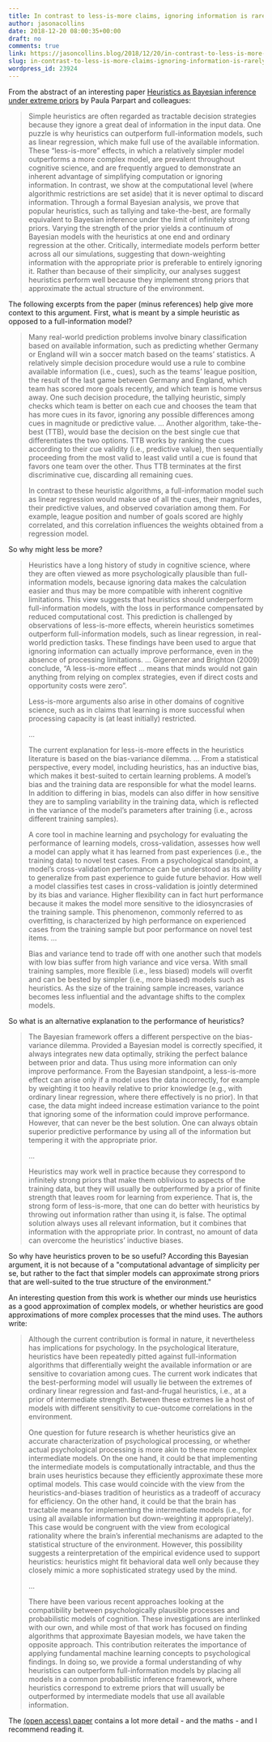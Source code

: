 ```yaml
---
title: In contrast to less-is-more claims, ignoring information is rarely, if ever optimal
author: jasonacollins
date: 2018-12-20 08:00:35+00:00
draft: no
comments: true
link: https://jasoncollins.blog/2018/12/20/in-contrast-to-less-is-more-claims-ignoring-information-is-rarely-if-ever-optimal/
slug: in-contrast-to-less-is-more-claims-ignoring-information-is-rarely-if-ever-optimal
wordpress_id: 23924
---
```


From the abstract of an interesting paper [Heuristics as Bayesian inference under extreme priors](https://doi.org/10.1016/j.cogpsych.2017.11.006) by Paula Parpart and colleagues:

>Simple heuristics are often regarded as tractable decision strategies because they ignore a great deal of information in the input data. One puzzle is why heuristics can outperform full-information models, such as linear regression, which make full use of the available information. These “less-is-more” effects, in which a relatively simpler model outperforms a more complex model, are prevalent throughout cognitive science, and are frequently argued to demonstrate an inherent advantage of simplifying computation or ignoring information. In contrast, we show at the computational level (where algorithmic restrictions are set aside) that it is never optimal to discard information. Through a formal Bayesian analysis, we prove that popular heuristics, such as tallying and take-the-best, are formally equivalent to Bayesian inference under the limit of infinitely strong priors. Varying the strength of the prior yields a continuum of Bayesian models with the heuristics at one end and ordinary regression at the other. Critically, intermediate models perform better across all our simulations, suggesting that down-weighting information with the appropriate prior is preferable to entirely ignoring it. Rather than because of their simplicity, our analyses suggest heuristics perform well because they implement strong priors that approximate the actual structure of the environment.

The following excerpts from the paper (minus references) help give more context to this argument. First, what is meant by a simple heuristic as opposed to a full-information model?

>Many real-world prediction problems involve binary classification based on available information, such as predicting whether Germany or England will win a soccer match based on the teams’ statistics. A relatively simple decision procedure would use a rule to combine available information (i.e., cues), such as the teams’ league position, the result of the last game between Germany and England, which team has scored more goals recently, and which team is home versus away. One such decision procedure, the tallying heuristic, simply checks which team is better on each cue and chooses the team that has more cues in its favor, ignoring any possible differences among cues in magnitude or predictive value. ... Another algorithm, take-the-best (TTB), would base the decision on the best single cue that differentiates the two options. TTB works by ranking the cues according to their cue validity (i.e., predictive value), then sequentially proceeding from the most valid to least valid until a cue is found that favors one team over the other. Thus TTB terminates at the first discriminative cue, discarding all remaining cues.
>
>In contrast to these heuristic algorithms, a full-information model such as linear regression would make use of all the cues, their magnitudes, their predictive values, and observed covariation among them. For example, league position and number of goals scored are highly correlated, and this correlation influences the weights obtained from a regression model.

So why might less be more?

>Heuristics have a long history of study in cognitive science, where they are often viewed as more psychologically plausible than full-information models, because ignoring data makes the calculation easier and thus may be more compatible with inherent cognitive limitations. This view suggests that heuristics should underperform full-information models, with the loss in performance compensated by reduced computational cost. This prediction is challenged by observations of less-is-more effects, wherein heuristics sometimes outperform full-information models, such as linear regression, in real-world prediction tasks. These findings have been used to argue that ignoring information can actually improve performance, even in the absence of processing limitations. ... Gigerenzer and Brighton (2009) conclude, “A less-is-more effect ... means that minds would not gain anything from relying on complex strategies, even if direct costs and opportunity costs were zero”.
>
>Less-is-more arguments also arise in other domains of cognitive science, such as in claims that learning is more successful when processing capacity is (at least initially) restricted.
>
>...
>
>The current explanation for less-is-more effects in the heuristics literature is based on the bias-variance dilemma. ... From a statistical perspective, every model, including heuristics, has an inductive bias, which makes it best-suited to certain learning problems. A model’s bias and the training data are responsible for what the model learns. In addition to differing in bias, models can also differ in how sensitive they are to sampling variability in the training data, which is reflected in the variance of the model’s parameters after training (i.e., across different training samples).
>
>A core tool in machine learning and psychology for evaluating the performance of learning models, cross-validation, assesses how well a model can apply what it has learned from past experiences (i.e., the training data) to novel test cases. From a psychological standpoint, a model’s cross-validation performance can be understood as its ability to generalize from past experience to guide future behavior. How well a model classifies test cases in cross-validation is jointly determined by its bias and variance. Higher flexibility can in fact hurt performance because it makes the model more sensitive to the idiosyncrasies of the training sample. This phenomenon, commonly referred to as overfitting, is characterized by high performance on experienced cases from the training sample but poor performance on novel test items. ...
>
>Bias and variance tend to trade off with one another such that models with low bias suffer from high variance and vice versa. With small training samples, more flexible (i.e., less biased) models will overfit and can be bested by simpler (i.e., more biased) models such as heuristics. As the size of the training sample increases, variance becomes less influential and the advantage shifts to the complex models.

So what is an alternative explanation to the performance of heuristics?

>The Bayesian framework offers a different perspective on the bias-variance dilemma. Provided a Bayesian model is correctly specified, it always integrates new data optimally, striking the perfect balance between prior and data. Thus using more information can only improve performance. From the Bayesian standpoint, a less-is-more effect can arise only if a model uses the data incorrectly, for example by weighting it too heavily relative to prior knowledge (e.g., with ordinary linear regression, where there effectively is no prior). In that case, the data might indeed increase estimation variance to the point that ignoring some of the information could improve performance. However, that can never be the best solution. One can always obtain superior predictive performance by using all of the information but tempering it with the appropriate prior.
>
>...
>
>Heuristics may work well in practice because they correspond to infinitely strong priors that make them oblivious to aspects of the training data, but they will usually be outperformed by a prior of finite strength that leaves room for learning from experience. That is, the strong form of less-is-more, that one can do better with heuristics by throwing out information rather than using it, is false. The optimal solution always uses all relevant information, but it combines that information with the appropriate prior. In contrast, no amount of data can overcome the heuristics’ inductive biases.

So why have heuristics proven to be so useful? According this Bayesian argument, it is not because of a "computational advantage of simplicity per se, but rather to the fact that simpler models can approximate strong priors that are well-suited to the true structure of the environment."

An interesting question from this work is whether our minds use heuristics as a good approximation of complex models, or whether heuristics are good approximations of more complex processes that the mind uses. The authors write:

>Although the current contribution is formal in nature, it nevertheless has implications for psychology. In the psychological literature, heuristics have been repeatedly pitted against full-information algorithms that differentially weight the available information or are sensitive to covariation among cues. The current work indicates that the best-performing model will usually lie between the extremes of ordinary linear regression and fast-and-frugal heuristics, i.e., at a prior of intermediate strength. Between these extremes lie a host of models with different sensitivity to cue-outcome correlations in the environment.
>
>One question for future research is whether heuristics give an accurate characterization of psychological processing, or whether actual psychological processing is more akin to these more complex intermediate models. On the one hand, it could be that implementing the intermediate models is computationally intractable, and thus the brain uses heuristics because they efficiently approximate these more optimal models. This case would coincide with the view from the heuristics-and-biases tradition of heuristics as a tradeoff of accuracy for efficiency. On the other hand, it could be that the brain has tractable means for implementing the intermediate models (i.e., for using all available information but down-weighting it appropriately). This case would be congruent with the view from ecological rationality where the brain’s inferential mechanisms are adapted to the statistical structure of the environment. However, this possibility suggests a reinterpretation of the empirical evidence used to support heuristics: heuristics might fit behavioral data well only because they closely mimic a more sophisticated strategy used by the mind.
>
>...
>
>There have been various recent approaches looking at the compatibility between psychologically plausible processes and probabilistic models of cognition. These investigations are interlinked with our own, and while most of that work has focused on finding algorithms that approximate Bayesian models, we have taken the opposite approach. This contribution reiterates the importance of applying fundamental machine learning concepts to psychological findings. In doing so, we provide a formal understanding of why heuristics can outperform full-information models by placing all models in a common probabilistic inference framework, where heuristics correspond to extreme priors that will usually be outperformed by intermediate models that use all available information.

The [(open access) paper](https://doi.org/10.1016/j.cogpsych.2017.11.006) contains a lot more detail - and the maths - and I recommend reading it.
